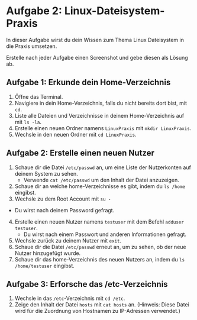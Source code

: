 # Aufgabe 2: Linux-Dateisystem-Praxis

In dieser Aufgabe wirst du dein Wissen zum Thema Linux Dateisystem in die Praxis umsetzen.

Erstelle nach jeder Aufgabe einen Screenshot und gebe diesen als Lösung ab.

## Aufgabe 1: Erkunde dein Home-Verzeichnis

1. Öffne das Terminal.
2. Navigiere in dein Home-Verzeichnis, falls du nicht bereits dort bist, mit `cd`.
3. Liste alle Dateien und Verzeichnisse in deinem Home-Verzeichnis auf mit `ls -la`.
4. Erstelle einen neuen Ordner namens `LinuxPraxis` mit `mkdir LinuxPraxis`.
5. Wechsle in den neuen Ordner mit `cd LinuxPraxis`.

## Aufgabe 2: Erstelle einen neuen Nutzer

1. Schaue dir die Datei `/etc/passwd` an, um eine Liste der Nutzerkonten auf deinem System zu sehen.
   - Verwende `cat /etc/passwd` um den Inhalt der Datei anzuzeigen.
2. Schaue dir an welche home-Verzeichnisse es gibt, indem du `ls /home` eingibst.
3. Wechsle zu dem Root Account mit `su -`
  - Du wirst nach deinem Password gefragt.
4. Erstelle einen neuen Nutzer namens `testuser` mit dem Befehl `adduser testuser`.
   - Du wirst nach einem Passwort und anderen Informationen gefragt.
5. Wechsle zurück zu deinem Nutzer mit `exit`.
6. Schaue dir die Datei `/etc/passwd` erneut an, um zu sehen, ob der neue Nutzer hinzugefügt wurde.
7. Schaue dir das home-Verzeichnis des neuen Nutzers an, indem du `ls /home/testuser` eingibst.

## Aufgabe 3: Erforsche das /etc-Verzeichnis

1. Wechsle in das `/etc`-Verzeichnis mit `cd /etc`.
2. Zeige den Inhalt der Datei `hosts` mit `cat hosts` an. (Hinweis: Diese Datei wird für die Zuordnung von Hostnamen zu IP-Adressen verwendet.)
